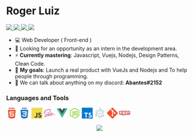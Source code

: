 # Roger Luiz

<a href="https://gist.github.com/roger3g/94eb77e77ed3edbe4e6ed02b50fe5a12"> 
  <img src="https://img.shields.io/badge/Portfólio-%23262626.svg?&style=flat-square&logo=dependabot&logoColor=white"> 
</a>
<a href="https://www.linkedin.com/in/roger-luiz/"> 
  <img src="https://img.shields.io/badge/-LinkedIn-blue?style=flat-square&logo=Linkedin&logoColor=white&link=https://www.linkedin.com/in/roger-luiz/"> 
</a>
<a href="https://www.instagram.com/rogersluiz_/?hl=pt-br"> 
  <img src="https://img.shields.io/badge/instagram-%23E4405F.svg?&style=flat-square&logo=instagram&logoColor=white"> 
</a>
<a href="https://twitter.com/abantes_"> 
  <img src="https://img.shields.io/badge/-Twitter-1ca0f1?style=flat-square&labelColor=1ca0f1&logo=twitter&logoColor=white&link=https://twitter.com/abantes_"> 
</a>

- :computer: Web Developer ( Front-end )
- :eyes: Looking for an opportunity as an intern in the development area.
- :zap: **Currently mastering**: Javascript, Vuejs, Nodejs, Design Patterns, Clean Code.
- :rocket: **My goals**: Launch a real product with VueJs and Nodejs and To help people through programming.
- :speech_balloon: We can talk about anything on my discord: **Abantes#2152**

### Languages and Tools

<p align="left">
  <img src="images/html5-plain-wordmark.svg" alt="html" width="30" height="30"/>
  <img src="images/css3-plain-wordmark.svg" alt="css" width="30" height="30"/>
  <img src="images/javascript-original.svg" alt="javascript" width="30" height="30"/> 
  <img src="images/sass-original.svg" alt="sass" width="30" height="30"/>
  <img src="images/vuejs-original.svg" alt="vue" width="30" height="30"/>
  <img src="images/nodejs-original.svg" alt="nodejs" width="30" height="30"/>
  <img src="images/typescript-original.svg" alt="typescript" width="30" height="30"/>
  <img src="images/electron-original.svg" alt="electron" width="30" height="30"/>
  <img src="images/git-original.svg" alt="git" width="30" height="30"/>
  <img src="images/npm-original-wordmark.svg" alt="npm" width="30" height="30"/>
</p>

<p align="center"> 
  <img src="https://github-readme-stats.vercel.app/api/?username=roger3g&show_icons=true&title_color=fff&icon_color=79ff97&text_color=9f9f9f&bg_color=151515"/> 
</p>
